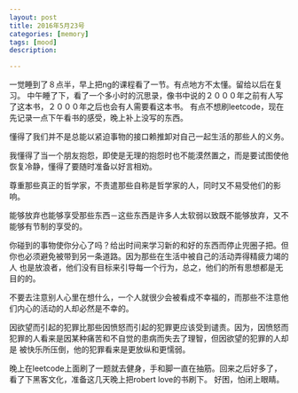 ```yaml
---
layout: post
title: 2016年5月23号
categories: [memory]
tags: [mood]
description:

---
```


一觉睡到了８点半，早上把ng的课程看了一节。有点地方不太懂。留给以后在复习。
中午睡了下，看了一个多小时的沉思录，像书中说的２０００年之前有人写了这本书，２０００年之后也会有人需要看这本书。
有点不想刷leetcode，现在先记录一点下午看书的感受，晚上补上没写的东西。

懂得了我们并不是总能以紧迫事物的接口赖推卸对自己一起生活的那些人的义务。

我懂得了当一个朋友抱怨，即使是无理的抱怨时也不能漠然置之，而是要试图使他恢复冷静，懂得了要随时准备以好言相劝。

尊重那些真正的哲学家，不责遣那些自称是哲学家的人，同时又不易受他们的影响。

能够放弃也能够享受那些东西－这些东西是许多人太软弱以致既不能够放弃，又不能够有节制的享受的。

你碰到的事物使你分心了吗？给出时间来学习新的和好的东西而停止兜圈子把。但你也必须避免被带到另一条道路。因为那些在生活中被自己的活动弄得精疲力竭的人
也是放浪者，他们没有目标来引导每一个行为，总之，他们的所有思想都是无目的的。

不要去注意别人心里在想什么，一个人就很少会被看成不幸福的，而那些不注意他们内心的活动的人却必然是不幸的。

因欲望而引起的犯罪比那些因愤怒而引起的犯罪更应该受到谴责。因为，因愤怒而犯罪的人看来是因某种痛苦和不自觉的患病而失去了理智，但因欲望的犯罪的人却是
被快乐所压倒，他的犯罪看来是更放纵和更懦弱。

晚上在leetcode上面刷了一题就去健身，手和脚一直在抽筋。回来之后好多了，看了下黑客文化，准备这几天晚上把robert love的书刷下。
好困，怕闭上眼睛。
